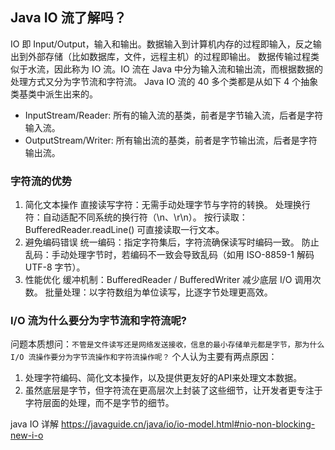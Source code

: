 
## Java IO 流了解吗？
IO 即 Input/Output，输入和输出。数据输入到计算机内存的过程即输入，反之输出到外部存储（比如数据库，文件，远程主机）的过程即输出。
数据传输过程类似于水流，因此称为 IO 流。IO 流在 Java 中分为输入流和输出流，而根据数据的处理方式又分为字节流和字符流。
Java IO 流的 40 多个类都是从如下 4 个抽象类基类中派生出来的。
* InputStream/Reader: 所有的输入流的基类，前者是字节输入流，后者是字符输入流。
* OutputStream/Writer: 所有输出流的基类，前者是字节输出流，后者是字符输出流。

### 字符流的优势
1. 简化文本操作
   直接读写字符：无需手动处理字节与字符的转换。
   处理换行符：自动适配不同系统的换行符（\n、\r\n）。
   按行读取：BufferedReader.readLine() 可直接读取一行文本。
2. 避免编码错误
   统一编码：指定字符集后，字符流确保读写时编码一致。
   防止乱码：手动处理字节时，若编码不一致会导致乱码（如用 ISO-8859-1 解码 UTF-8 字节）。
3. 性能优化
   缓冲机制：BufferedReader / BufferedWriter 减少底层 I/O 调用次数。
   批量处理：以字符数组为单位读写，比逐字节处理更高效。 


### I/O 流为什么要分为字节流和字符流呢?
问题本质想问：`不管是文件读写还是网络发送接收，信息的最小存储单元都是字节，那为什么 I/O 流操作要分为字节流操作和字符流操作呢？`
个人认为主要有两点原因：
1. 处理字符编码、简化文本操作，以及提供更友好的API来处理文本数据。
2. 虽然底层是字节，但字符流在更高层次上封装了这些细节，让开发者更专注于字符层面的处理，而不是字节的细节。


java IO 详解 https://javaguide.cn/java/io/io-model.html#nio-non-blocking-new-i-o
